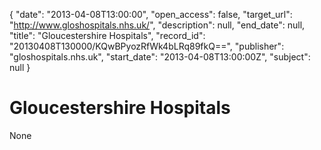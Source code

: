 {
  "date": "2013-04-08T13:00:00", 
  "open_access": false, 
  "target_url": "http://www.gloshospitals.nhs.uk/", 
  "description": null, 
  "end_date": null, 
  "title": "Gloucestershire Hospitals", 
  "record_id": "20130408T130000/KQwBPyozRfWk4bLRq89fkQ==", 
  "publisher": "gloshospitals.nhs.uk", 
  "start_date": "2013-04-08T13:00:00Z", 
  "subject": null
}

# Gloucestershire Hospitals

None
